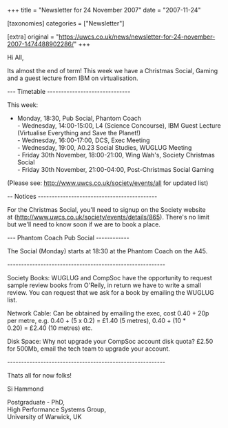 +++
title = "Newsletter for 24 November 2007"
date = "2007-11-24"

[taxonomies]
categories = ["Newsletter"]

[extra]
original = "https://uwcs.co.uk/news/newsletter-for-24-november-2007-1474488902286/"
+++

Hi All,

Its almost the end of term\! This week we have a Christmas Social, Gaming  
and a guest lecture from IBM on virtualisation.

\--- Timetable ------------------------------

This week:

- Monday, 18:30, Pub Social, Phantom Coach  
\- Wednesday, 14:00-15:00, L4 (Science Concourse), IBM Guest Lecture  
(Virtualise Everything and Save the Planet\!)  
\- Wednesday, 16:00-17:00, DCS, Exec Meeting  
\- Wednesday, 19:00, A0.23 Social Studies, WUGLUG Meeting  
\- Friday 30th November, 18:00-21:00, Wing Wah's, Society Christmas Social  
\- Friday 30th November, 21:00-04:00, Post-Christmas Social Gaming

(Please see: http://www.uwcs.co.uk/society/events/all for updated list)

\-- Notices -------------------------------------------

For the Christmas Social, you'll need to signup on the Society website  
at (http://www.uwcs.co.uk/society/events/details/865). There's no limit  
but we'll need to know soon if we are to book a place.

\--- Phantom Coach Pub Social ------------

The Social (Monday) starts at 18:30 at the Phantom Coach on the A45.

\---------------------------------------------------------

Society Books: WUGLUG and CompSoc have the opportunity to request  
sample review books from O'Reily, in return we have to write a small  
review. You can request that we ask for a book by emailing the WUGLUG  
list.

Network Cable: Can be obtained by emailing the exec, cost 0.40 + 20p  
per metre, e.g. 0.40 + (5 x 0.2) = £1.40 (5 metres), 0.40 + (10 \*  
0.20) = £2.40 (10 metres) etc.

Disk Space: Why not upgrade your CompSoc account disk quota? £2.50  
for 500Mb, email the tech team to upgrade your account.

\---------------------------------------------------------

Thats all for now folks\!

Si Hammond

Postgraduate - PhD,  
High Performance Systems Group,  
University of Warwick, UK

